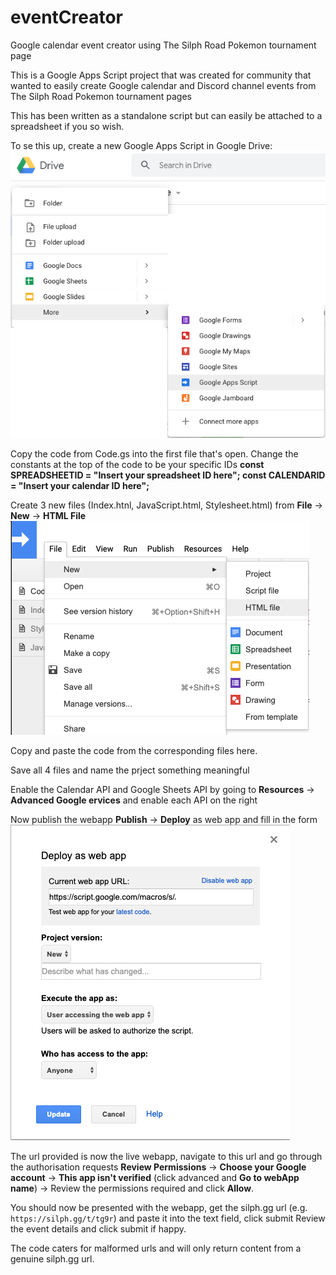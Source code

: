 # eventCreator
Google calendar event creator using The Silph Road Pokemon tournament page

This is a Google Apps Script project that was created for community that wanted to easily create Google calendar and
Discord channel events from The Silph Road Pokemon tournament pages

This has been written as a standalone script but can easily be attached to a spreadsheet if you so wish.

To se this up, create a new Google Apps Script in Google Drive:
![](/images/image1.png)

Copy the code from Code.gs into the first file that's open.
Change the constants at the top of the code to be your specific IDs
**const SPREADSHEETID = "Insert your spreadsheet ID here";
const CALENDARID = "Insert your calendar ID here";**

Create 3 new files (Index.htnl, JavaScript.html, Stylesheet.html) from **File** -> **New** -> **HTML File**
![](/images/image2.png)

Copy and paste the code from the corresponding files here.

Save all 4 files and name the prject something meaningful

Enable the Calendar API and Google Sheets API by going to **Resources** -> **Advanced Google ervices** and enable each API on the right

Now publish the webapp **Publish** -> **Deploy** as web app and fill in the form
![](/images/image3.png)

The url provided is now the live webapp, navigate to this url and go through the authorisation requests
**Review Permissions** -> **Choose your Google account** -> **This app isn't verified** (click advanced and **Go to webApp name**) -> 
  Review the permissions required and click **Allow**.

You should now be presented with the webapp, get the silph.gg url (e.g. `https://silph.gg/t/tg9r`) and paste it into the text field, click submit
Review the event details and click submit if happy.

The code caters for malformed urls and will only return content from a genuine silph.gg url.
